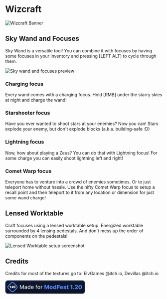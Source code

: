 # Wizcraft
![Wizcraft Banner](https://cdn.modrinth.com/data/F9eqqJxr/images/f5548ac2b96dca43a57a28c5c18dacd17dfb6a67.png)

## Sky Wand and Focuses

Sky Wand is a versatile tool! You can combine it with focuses by having some focuses in your inventory and pressing [LEFT ALT] to cycle through them.

![Sky wand and focuses preview](https://cdn.modrinth.com/data/F9eqqJxr/images/94c3539c1b0085e5d1dccc6212b1eda240afbb27.png)

### Charging focus

Every wand comes with a charging focus. Hold [RMB] under the starry skies at night and charge the wand!

### Starshooter focus

Have you ever wanted to shoot stars at your enemies? Now you can! Stars explode your enemy, but don't explode blocks (a.k.a. building-safe :D)

### Lightning focus

Now, how about playing a Zeus? You can do that with Lightning focus! For some charge you can easily shoot lightning left and right!

### Comet Warp focus

Everyone has to venture into a crowd of enemies sometimes. Or to just teleport home without hassle. Use the nifty Comet Warp focus to setup a recall point and then teleport to it from any location or dimension for just some wand charge!

## Lensed Worktable

Craft focuses using a lensed worktable setup: Energized worktable surrounded by 4 lensing pedestals. And don't mess up the order of components on the pedestals!

![Lensed Worktable setup screenshot](https://cdn.modrinth.com/data/F9eqqJxr/images/a9c79f08dbb1bfb1a2e8e64c12d123794fe2f1b6.png)

## Credits

Credits for most of the textures go to: ElvGames @itch.io, Devillas @itch.io

[<img src="https://raw.githubusercontent.com/ModFest/art/3bf66556e674d670e30f647d6a48c4e1798c21d4/badge/128h/ModFest%201.20%20Badge%20Compact.png" width="256" alt="ModFest 1.20">](https://modfest.net/1.20)